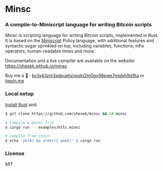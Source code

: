# Minsc

### A compile-to-Miniscript language for writing Bitcoin scripts

Minsc is scripting language for writing Bitcoin scripts, implemented in Rust.
It is based on the [Miniscript](http://bitcoin.sipa.be/miniscript/) Policy language,
with additional features and syntactic sugar sprinkled on top, including variables, functions, infix operators, human-readable times and more.

Documentation and a live compiler are available on the website:
https://shesek.github.io/minsc

Buy me a 🍻 : [bc1q43zm3sdeuehzvpskt2m0gy96pwe7mldxh9d9ta](https://blockstream.info/address/bc1q43zm3sdeuehzvpskt2m0gy96pwe7mldxh9d9ta) or [tippin.me](https://tippin.me/@shesek)

### Local setup

[Install Rust](https://rustup.rs/) and:

```bash
$ git clone https://github.com/shesek/minsc && cd minsc

# Compile a minsc file
$ cargo run -- examples/htlc.minsc

# Compile from stdin
$ echo 'pk(A) && older(1 week)' | cargo run
```

### License
MIT
